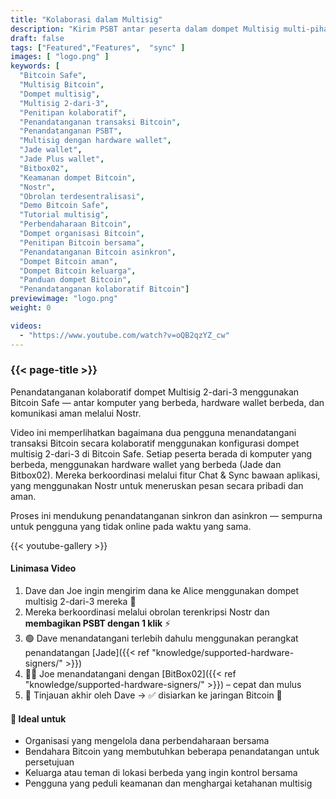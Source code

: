 ```yaml
---
title: "Kolaborasi dalam Multisig"
description: "Kirim PSBT antar peserta dalam dompet Multisig multi-pihak"
draft: false
tags: ["Featured","Features",  "sync" ]
images: [ "logo.png" ]
keywords: [ 
  "Bitcoin Safe",
  "Multisig Bitcoin",
  "Dompet multisig",
  "Multisig 2-dari-3",
  "Penitipan kolaboratif",
  "Penandatanganan transaksi Bitcoin",
  "Penandatanganan PSBT",
  "Multisig dengan hardware wallet",
  "Jade wallet",
  "Jade Plus wallet",
  "Bitbox02",
  "Keamanan dompet Bitcoin",
  "Nostr",
  "Obrolan terdesentralisasi",
  "Demo Bitcoin Safe",
  "Tutorial multisig",
  "Perbendaharaan Bitcoin",
  "Dompet organisasi Bitcoin",
  "Penitipan Bitcoin bersama",
  "Penandatanganan Bitcoin asinkron",
  "Dompet Bitcoin aman",
  "Dompet Bitcoin keluarga",
  "Panduan dompet Bitcoin",
  "Penandatanganan kolaboratif Bitcoin"]
previewimage: "logo.png"
weight: 0

videos:
  - "https://www.youtube.com/watch?v=oQB2qzYZ_cw"
---
```


### {{< page-title >}}  
  
 
 Penandatanganan kolaboratif dompet Multisig 2-dari-3 menggunakan Bitcoin Safe — antar komputer yang berbeda, hardware wallet berbeda, dan komunikasi aman melalui Nostr.

Video ini memperlihatkan bagaimana dua pengguna menandatangani transaksi Bitcoin secara kolaboratif menggunakan konfigurasi dompet multisig 2-dari-3 di Bitcoin Safe. Setiap peserta berada di komputer yang berbeda, menggunakan hardware wallet yang berbeda (Jade dan Bitbox02). Mereka berkoordinasi melalui fitur Chat & Sync bawaan aplikasi, yang menggunakan Nostr untuk meneruskan pesan secara pribadi dan aman.

Proses ini mendukung penandatanganan sinkron dan asinkron — sempurna untuk pengguna yang tidak online pada waktu yang sama.


{{< youtube-gallery >}} 

#### Linimasa Video 
1. Dave dan Joe ingin mengirim dana ke Alice menggunakan dompet multisig 2-dari-3 mereka 🤝
2. Mereka berkoordinasi melalui obrolan terenkripsi Nostr dan **membagikan PSBT dengan 1 klik** ⚡
3. 🟢 Dave menandatangani terlebih dahulu menggunakan perangkat penandatangan [Jade]({{< ref "knowledge/supported-hardware-signers/" >}})
4. 🧑‍💻 Joe menandatangani dengan [BitBox02]({{< ref "knowledge/supported-hardware-signers/" >}}) – cepat dan mulus
5. 🧾 Tinjauan akhir oleh Dave → ✅ disiarkan ke jaringan Bitcoin 🚀

#### 🎯 Ideal untuk

  -  Organisasi yang mengelola dana perbendaharaan bersama
  -  Bendahara Bitcoin yang membutuhkan beberapa penandatangan untuk persetujuan
  - Keluarga atau teman di lokasi berbeda yang ingin kontrol bersama
  -  Pengguna yang peduli keamanan dan menghargai ketahanan multisig